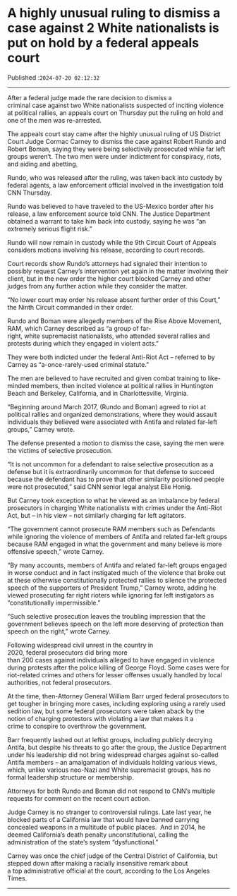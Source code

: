 # A highly unusual ruling to dismiss a case against 2 White nationalists is put on hold by a federal appeals court

Published :`2024-07-20 02:12:32`

---

After a federal judge made the rare decision to dismiss a criminal case against two White nationalists suspected of inciting violence at political rallies, an appeals court on Thursday put the ruling on hold and one of the men was re-arrested.

The appeals court stay came after the highly unusual ruling of US District Court Judge Cormac Carney to dismiss the case against Robert Rundo and Robert Boman, saying they were being selectively prosecuted while far left groups weren’t. The two men were under indictment for conspiracy, riots, and aiding and abetting.

Rundo, who was released after the ruling, was taken back into custody by federal agents, a law enforcement official involved in the investigation told CNN Thursday.

Rundo was believed to have traveled to the US-Mexico border after his release, a law enforcement source told CNN. The Justice Department obtained a warrant to take him back into custody, saying he was “an extremely serious flight risk.”

Rundo will now remain in custody while the 9th Circuit Court of Appeals considers motions involving his release, according to court records.

Court records show Rundo’s attorneys had signaled their intention to possibly request Carney’s intervention yet again in the matter involving their client, but in the new order the higher court blocked Carney and other judges from any further action while they consider the matter.

“No lower court may order h﻿is release absent further order of this Court,” the Ninth Circuit commanded in their order.

Rundo and Boman were allegedly members of the Rise Above Movement, RAM, which Carney described as “a group of far-right, white supremacist nationalists, who attended several rallies and protests during which they engaged in violent acts.”

They were both indicted under the federal Anti-Riot Act – referred to by Carney as “a-once-rarely-used criminal statute.”

The men are believed to have recruited and given combat training to like-minded members, then incited violence at political rallies in Huntington Beach and Berkeley, California, and in Charlottesville, Virginia.

“Beginning around March 2017, (Rundo and Boman) agreed to riot at political rallies and organized demonstrations, where they would assault individuals they believed were associated with Antifa and related far-left groups,” Carney wrote.

The defense presented a motion to dismiss the case, saying the men were the victims of selective prosecution.

“It is not uncommon for a defendant to raise selective prosecution as a defense but it is extraordinarily uncommon for that defense to succeed because the defendant has to prove that other similarity positioned people were not prosecuted,” said CNN senior legal analyst Elie Honig.

But Carney took exception to what he viewed as an imbalance by federal prosecutors in charging White nationalists with crimes under the Anti-Riot Act, but – in his view – not similarly charging far left agitators.

“The government cannot prosecute RAM members such as Defendants while ignoring the violence of members of Antifa and related far-left groups because RAM engaged in what the government and many believe is more offensive speech,” wrote Carney.

“By many accounts, members of Antifa and related far-left groups engaged in worse conduct and in fact instigated much of the violence that broke out at these otherwise constitutionally protected rallies to silence the protected speech of the supporters of President Trump,” Carney wrote, adding he viewed prosecuting far right rioters while ignoring far left instigators as “constitutionally impermissible.”

“Such selective prosecution leaves the troubling impression that the government believes speech on the left more deserving of protection than speech on the right,” wrote Carney.

Following widespread civil unrest in the country in 2020, federal prosecutors did bring more than 200 cases against individuals alleged to have engaged in violence during protests after the police killing of George Floyd. Some cases were for riot-related crimes and others for lesser offenses usually handled by local authorities, not federal prosecutors.

At the time, then-Attorney General William Barr urged federal prosecutors to get tougher in bringing more cases, including exploring using a rarely used sedition law, but some federal prosecutors were taken aback by the notion of charging protestors with violating a law that makes it a crime to conspire to overthrow the government.

Barr frequently lashed out at leftist groups, including publicly decrying Antifa, but despite his threats to go after the group, the Justice Department under his leadership did not bring widespread charges against so-called Antifa members – an amalgamation of individuals holding various views, which, unlike various neo-Nazi and White supremacist groups, has no formal leadership structure or membership.

Attorneys for both Rundo and Boman did not respond to CNN’s multiple requests for comment on the recent court action.

Judge Carney is no stranger to controversial rulings. Late last year, he blocked parts of a California law that would have banned carrying concealed weapons in a multitude of public places.  And in 2014, he deemed California’s death penalty unconstitutional, calling the administration of the state’s system “dysfunctional.”

Carney was once the chief judge of the Central District of California, but stepped down after making a racially insensitive remark about a top administrative official at the court, according to the Los Angeles Times.

---

